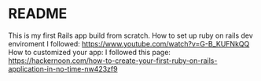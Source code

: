 # README
This is my first Rails app build from scratch.
How to set up ruby on rails dev enviroment
I followed: https://www.youtube.com/watch?v=G-B_KUFNkQQ
How to customized your app:
I followed this page: https://hackernoon.com/how-to-create-your-first-ruby-on-rails-application-in-no-time-nw423zf9


